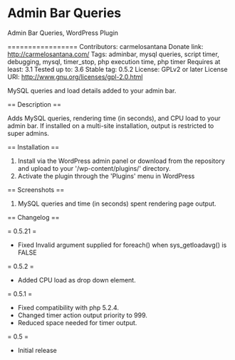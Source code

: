 Admin Bar Queries
=================

Admin Bar Queries, WordPress Plugin

=================
Contributors: carmelosantana
Donate link: http://carmelosantana.com/
Tags: adminbar, mysql queries, script timer, debugging, mysql, timer_stop, php execution time, php timer
Requires at least: 3.1
Tested up to: 3.6
Stable tag: 0.5.2
License: GPLv2 or later
License URI: http://www.gnu.org/licenses/gpl-2.0.html

MySQL queries and load details added to your admin bar.

== Description ==

Adds MySQL queries, rendering time (in seconds), and CPU load to your admin bar. If installed on a multi-site installation, output is restricted to super admins.

== Installation ==

1. Install via the WordPress admin panel or download from the repository and upload to your '/wp-content/plugins/' directory.
2. Activate the plugin through the 'Plugins' menu in WordPress

== Screenshots ==

1. MySQL queries and time (in seconds) spent rendering page output.

== Changelog ==

= 0.5.21 =
* Fixed Invalid argument supplied for foreach() when sys_getloadavg() is FALSE

= 0.5.2 =
* Added CPU load as drop down element. 

= 0.5.1 =
* Fixed compatibility with php 5.2.4.
* Changed timer action output priority to 999.
* Reduced space needed for timer output.

= 0.5 =
* Initial release